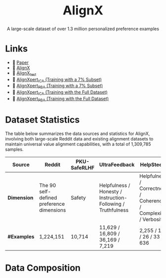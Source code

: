 <div align="center">
  <h1 style="font-size: 40px;">AlignX</h1>
  <p>A large-scale dataset of over 1.3 million personalized preference examples</p>
</div>

# Links

- 📜 [Paper]()
- 🤗 [AlignX]()
- 🤗 [AlignX<sub>test</sub>]()
- 🤗 [AlignXpert<sub>ICA</sub> (Training with a 7% Subset)]()
- 🤗 [AlignXpert<sub>PBA</sub> (Training with a 7% Subset)]()
- 🤗 [AlignXpert<sub>ICA</sub> (Training with the Full Dataset)]()
- 🤗 [AlignXpert<sub>PBA</sub> (Training with the Full Dataset)]()


# Dataset Statistics

The table below summarizes the data sources and statistics for AlignX, involving both large-scale Reddit data and existing alignment datasets to maintain universal value alignment capabilities, with a total of 1,309,785 samples.

| **Source** | **Reddit** | **PKU-SafeRLHF** | **UltraFeedback** | **HelpSteer2** |
|------------|------------|------------------|-------------------|----------------|
| **Dimension** | The 90 self-defined preference dimensions | Safety | Helpfulness / Honesty / Instruction-Following / Truthfulness | Helpfulness / Correctness / Coherence / Complexity / Verbosity |
| **#Examples** | 1,224,151 | 10,714 | 11,629 / 16,809 / 36,169 / 7,219 | 2,255 / 144 / 26 / 33 / 636 |


# Data Composition

